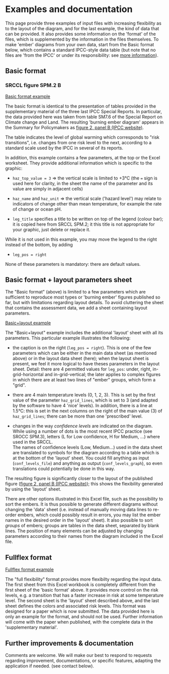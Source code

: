 # Examples and documentation

This page provide three examples of input files with increasing flexibility as to the layout of the diagram, and for the 
last example, the kind of data that can be provided. 
It also provides some information on the 'format' of the files, which is supplemented by the information in the files
themselves.
To make 'ember' diagrams from your own data, start from the Basic format below, which contains a standard IPCC-style data table
(but note that no files are 'from the IPCC' or under its responsibility: see [more information](/more)).

## Basic format

### SRCCL figure SPM.2 B

[Basic format example](/examples/Basic-fmt-SRCCL.xlsx)

The basic format is identical to the presentation of tables provided in the supplementary material of
the three last IPCC Special Reports. In particular, the data provided here was taken from table SM7.6 of
the Special Report on Climate change and Land. The resulting 'burning ember diagram' appears in the Summary
for Policymakers as 
[figure 2, panel B (IPCC website)](https://www.ipcc.ch/site/assets/uploads/2019/08/SPM2-approval-FINAL-1.pdf).

The table indicates the level of global warming which corresponds to "risk transitions", i.e. changes
from one risk level to the next, according to a standard scale used by the IPCC in several of its reports.

In addition, this example contains a few parameters, at the top or the Excel worksheet.
They provide additional information which is specific to the graphic: 

- `haz_top_value = 3` => the vertical scale is limited to +3°C (the `=` sign is used here for clarity, in the sheet
   the name of the parameter and its value are simply in adjacent cells)

- `haz_name` and `haz_unit` => the vertical scale ('hazard level') may relate to 
indicators of change other than mean temperature, for example the rate of change or ocean pH.

- `leg_title` specifies a title to be written on top of the legend (colour bar); it is copied here from SRCCL SPM.2; it this title is not appropriate for your graphic,
just delete or replace it.

While it is not used in this example, you may move the legend to the right instead of the bottom, by adding

- `leg_pos = right`

None of these parameters is mandatory: there are default values.

## Basic format + layout parameters sheet

The "Basic format" (above) is limited to a few parameters which are sufficient to reproduce most types
or 'burning ember' figures published so far, but with limitations regarding layout details.
To avoid cluttering the sheet that contains the assessment data, we add a sheet containing layout parameters.

[Basic+layout example](/examples/Basic+layout-SRCCL.xlsx)

The "Basic+layout" example includes the additional 'layout' sheet with all its parameters.
This particular example illustrates the following:

- the caption is on the right (`leg_pos = right`). This is one of the few parameters which can be either in the main
data sheet (as mentioned above) or in the layout data sheet (here); when the layout sheet is present, we feel it more 
logical to have theses parameters in the layout sheet. 
Detail: there are 4 permitted values for `leg_pos`: under, right, in-grid-horizontal and in-grid-vertical; 
the later applies to complex figures in which there are at least two lines of "ember" groups, which form a "grid".

- there are 4 main temperature levels (0, 1, 2, 3). This is set by the first value of the parameter `haz_grid_lines`, 
which is set to 3 (and adapted by the software to have 4 'nice' levels). In addition, there is a line at 1.5°C:
this is set in the next columns on the right of the main value (3) of `haz_grid_lines`; there can be more than one 
'prescribed' level.

- changes in the way *confidence levels* are indicated on the diagram. While using a number of dots is the most recent 
IPCC practice (see SROCC SPM.3), letters (L for Low confidence, H for Medium, ...) where used in the SRCCL.  
The names of confidence levels (Low, Medium...) used in the data sheet are translated to symbols for the diagram 
according to a table which is at the bottom of the 'layout' sheet. You could fill anything as input (`conf_levels_file`)
and anything as output (`conf_levels_graph`), so even translations could potentially be done in this way.

The resulting figure is significantly closer to the layout of the published figure 
([figure 2, panel B (IPCC website)](https://www.ipcc.ch/site/assets/uploads/2019/08/SPM2-approval-FINAL-1.pdf));
this shows the flexibility generated by using the 'layout' sheet.

There are other options illustrated in this Excel file, such as the possibility to sort the embers.
It is thus possible to generate different diagrams without changing the 'data' sheet (i.e. instead
of manually moving data lines to re-order embers, which could possibly result in errors, you may list the ember names 
in the desired order in the 'layout' sheet). It also possible to sort *groups* of embers;
groups are tables in the data sheet, separated by blank lines.
The position of many elements can be adjusted by changing parameters according to their
names from the diagram included in the Excel file.

## Fullflex format

[Fullflex format example](/examples/Flex-fmt-RFC.xlsx)

The "full flexibility" format provides more flexibilty regarding the input data.
The first sheet from this Excel workbook is completely different from the first sheet of the 'basic format' above.
It provides more control on the risk levels, e.g. a transition 
that has a faster increase in risk at some temperature level. 
The second sheet is the 'layout' sheet described above, 
and the last sheet defines the colors and associated risk levels.
This format was designed for a paper which is now submitted. The data provided here is only an example 
for the format, and should not be used. Further information will come with the paper when published,
with the complete data in the 'supplementary material'.

## Further improvements & documentation

Comments are welcome. We will make our best to respond to requests regarding improvement,
documentations, or specific features, adapting the application if needed.
(see contact below).